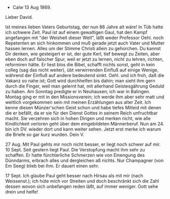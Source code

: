 + Calw 13 Aug 1869.

Lieber David.

Ist meines lieben Vaters Geburtstag, der nun 86 Jahre alt wäre! 
In Tüb hatte ich schwere Zeit. Paul ist auf einem gewaltigen Gaul, hat den Kampf angefangen mit "der Weisheit dieser Welt", läßt weder Professor Oehl. noch Repetenten an sich hinkommen und muß gerade jetzt auch Vater und Mutter hassen lernen. Alles um der Stimme Christi allein zu gehorchen. Du kannst Dir denken, wie gesteigert er ist, der gute Kerl, tief bewegt zu Zeiten, aber eben doch auf falscher Spur, weil er jetzt zu lernen, nicht zu lehren, richten, reformiren hätte. Er liest blos die Bibel, schafft nichts sonst, geht in kein colleg (sag das nicht weiter), übt verwirrenden Einfluß auf einige Wenige, während der Einfluß auf andere bedeutend sinkt. Oehl. und ich froh, daß die Vakanz so nahe ist; Gott wird durchhelfen bis dahin; man sieht ihm gern durch die Finger, weil man gelernt hat, mit allerhand Geistesgährung Geduld zu haben. Am Sonntag predigte er in Neuhausen; ich war in Balingen. Montag ging er mit in den Missionsverein; ich werde ihm aber sehr matt und weltlich vorgekommen sein mit meinen Erzählungen aus alter Zeit. Ich kenne diesen Münzer'schen Geist schon und habe tiefes Mitleid mit denen die er befällt, da er sie für den Dienst Gottes in seinem Reich unfruchtbar macht. Sie verzehren sich in hohen Dingen und merken nicht, wie alle Kindlichkeit verloren geht über dem eingebildeten Männerberuf. 
Nun am 24. bin ich DV. wieder dort und kann weiter sehen. Jetzt erst merke ich warum die Briefe so gar kurz wurden.
 Dein V.


27 Aug. Mit Paul gehts mir noch nicht besser, er liegt noch schwer auf mir. 
10 Sept. Seit gestern liegt Paul. Die Verstopfung macht ihm sehr zu schaffen. Er hatte fürchterliche Schmerzen wie von Einengung des Dünndarms, erbrach alles und dergleichen aß nichts. Nur Champagner (von Em Seeg) blieb bei ihm. Er dauert einen sehr.

17 Sept. Ich glaube Paul geht besser nach Hirsau als mit mir (nach Weissenst.); ich hüte mich vor Streiten und doch beschränkt sich die Zahl dessen wovon sich unbefangen reden läßt, auf immer weniger. Gott sehe drein und helfe!
